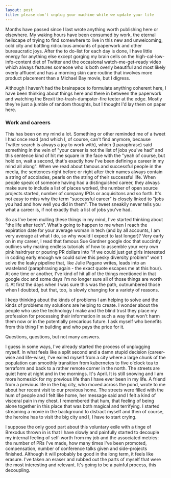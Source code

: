 ```yaml
---
layout: post
title: please don't unplug your machine while we update your life
---
```


Months have passed since I last wrote anything worth publishing here or elsewhere.
My waking hours have been consumed by work, the eternal hellscape of trying to find somewhere to live
in this new and unwelcoming, cold city and battling ridiculous amounts of paperwork and other bureaucratic joys.
After the to do-list for each day is done, I have little energy for anything else except gorging my brain cells
on the high-cal-low-info-content diet of Twitter and the occasional watch-me-get-ready video which always features
someone who is both overly beautiful and most likely overly affluent and has a morning skin care routine that involves more
product placement than a Michael Bay movie, but I digress. 

Although I haven't had the brainspace to formulate anything coherent here, I have been thinking about things here and there in between the paperwork and watching the Brexit tire-trash-dumpster-fire teeter at the edge. Mostly they're just a jumble of random thoughts, but I thought I'd lay them on paper here. 

### Work and careers
This has been on my mind a lot. Something or other reminded me of a tweet I had once read (and which I, of course, can't find anymore, because Twitter search is always a joy to work with), which (I paraphrase) said something in the vein of "your career is not the list of jobs you've had" and this sentence kind of hit me square in the face with the "yeah of course, but hold on, wait a second, that's exactly how I've been defining a career in my mind all along". When we read about famous and successful people in the media, the sentences right before or right after their names always contain a string of accolades, pearls on the string of their successful life. When people speak of someone having had a distinguished career, they always make sure to include a list of places worked, the number of open source projects started, number of company IPOs or acquisitons and so forth. It's not easy to miss why the term "successful career" is closely linked to "jobs you had and how well you did in them". The tweet sneakily never tells you what a career is, if not exactly that: a list of jobs you've had. 

So as I've been mulling these things in my mind, I've started thinking about "the life after tech". What's going to happen to me when I reach the expiration date for your average woman in tech (and by all accounts, I am very average at what I do, so why would I expect to last longer)? Very early on in my career, I read that famous Sue Gardner google doc that succintly outlines why making endless tutorials of how to assemble your very own pink hairdryer or pouring PR dollars into "if we could just get girls interested in coding early enough we could solve this pesky diversity problem" won't solve the leaky pipeline that, like Julie Pagano writes, leads into an wasteland (paraphrasing again - the exact quote escapes me at this hour). At one time or another, I've kind of hit all of the things mentioned in that google doc and some days I'm no longer sure all of those things are worth it. At first the days when I was sure this was the path, outnumbered those when I doubted, but that, too, is slowly changing for a variety of reasons. 

I keep thinking about the kinds of problems I am helping to solve and the kinds of problems my solutions are helping to create. I wonder about the people who use the technology I make and the blind trust they place my profession for processing their information in such a way that won't harm them now or in the potentially precarious future. I ask myself who benefits from this thing I'm building and who pays the price for it. 

Questions, questions, but not many answers. 

I guess in some ways, I've already started the process of unplugging myself. In what feels like a split second and a damn stupid decision (career-wise and life-wise), I've exiled myself from a city where a large chunk of the population can smoothly transition from kubernetes to five o'clock tea to terraform and back to a rather remote corner in the north. The streets are quiet here at night and in the mornings. It's April. It is still snowing and I am more homesick for my previous life than I have ever been in my life.
A friend from a previous life in the big city, who moved across the pond,  wrote to me about her recent visit to our previous home. The streets were filled with the hum of people and I felt like home, her message said and I felt a kind of visceral pain in my chest. I remembered that hum, that feeling of being alone together in this place that was both magical and terrifying. I started streaming a movie in the background to distract myself and then of course, the heroine has to visit the big city and I, I have to start crying. 

I suppose the only good part about this voluntary exile with a tinge of Brexodus thrown in is that I have slowly and painfully started to decouple my internal feeling of self-worth from my job and the associated metrics: the number of PRs I've made, how many times I've been promoted, compensation, number of conference talks given and side-projects finished. Although it will probably be good in the long term, it feels like erasure. I've taken an eraser and rubbed out the parts of myself that were the most interesting and relevant. It's going to be a painful process, this decoupling.  

